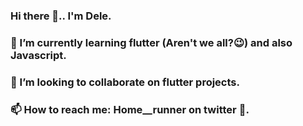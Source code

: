 ### Hi there 👋.. I'm Dele.
### 🌱 I’m currently learning flutter (Aren't we all?:wink:) and also Javascript.
### 👯 I’m looking to collaborate on flutter projects.
### 📫 How to reach me: Home__runner on twitter :briefcase:.

